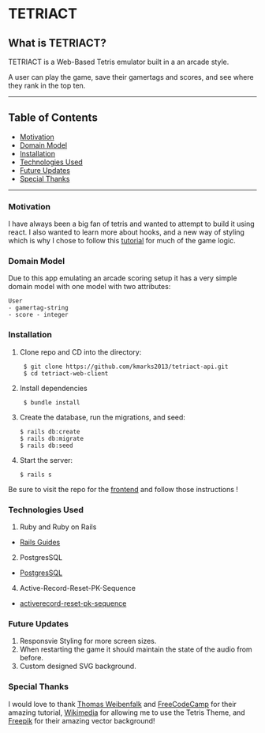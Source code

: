 # TETRIACT

## What is TETRIACT?
TETRIACT is a Web-Based Tetris emulator built in a an arcade style.

A user can play the game, save their gamertags and scores, and see where they rank in the top ten.

***

## Table of Contents
- [Motivation](#motivation)
- [Domain Model](#domain-model)
- [Installation](#installation)
- [Technologies Used](#technologies-used)
- [Future Updates](#future-updates)
- [Special Thanks](#special-thanks)

---

### Motivation
I have always been a big fan of tetris and wanted to attempt to build it using react.  I also wanted to learn more about hooks, and a new way of styling which is why I chose to follow this [tutorial](https://www.youtube.com/watch?v=ZGOaCxX8HIU&t=322s&ab_channel=freeCodeCamp.org) for much of the game logic.

### Domain Model

Due to this app emulating an arcade scoring setup it has a very simple domain model with one model with two attributes:
    
    User        
    - gamertag-string
    - score - integer

### Installation

1. Clone repo and CD into the directory:

        $ git clone https://github.com/kmarks2013/tetriact-api.git
        $ cd tetriact-web-client
    
2. Install dependencies

        $ bundle install
3. Create the database, run the migrations, and seed:

       $ rails db:create
       $ rails db:migrate
       $ rails db:seed

4. Start the server: 
       
       $ rails s

Be sure to visit the repo for the [frontend](https://github.com/kmarks2013/tetriact-web-client) and follow those instructions !

### Technologies Used

1. Ruby and Ruby on Rails
- [Rails Guides](https://guides.rubyonrails.org/getting_started.html)
2. PostgresSQL
- [PostgresSQL](https://www.postgresql.org/)
4. Active-Record-Reset-PK-Sequence
- [activerecord-reset-pk-sequence](https://github.com/splendeo/activerecord-reset-pk-sequence)

### Future Updates
1. Responsvie Styling for more screen sizes.
2. When restarting the game it should maintain the state of the audio from before.
3. Custom designed SVG background.

### Special Thanks
I would love to thank [Thomas Weibenfalk](weibenfalk.com) and [FreeCodeCamp](https://www.freecodecamp.org/news/react-hooks-tetris-game/) for their amazing tutorial, [Wikimedia](https://commons.wikimedia.org/wiki/File:Tetris_theme.ogg) for allowing me to use the Tetris Theme, and [Freepik](https://www.freepik.com/vectors/background") for their amazing vector background!
